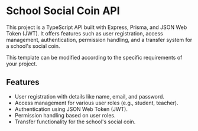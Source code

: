 # School Social Coin API
This project is a TypeScript API built with Express, Prisma, and JSON Web Token (JWT). It offers features such as user registration, access management, authentication, permission handling, and a transfer system for a school's social coin.

This template can be modified according to the specific requirements of your project.

## Features
- User registration with details like name, email, and password.
- Access management for various user roles (e.g., student, teacher).
- Authentication using JSON Web Token (JWT).
- Permission handling based on user roles.
- Transfer functionality for the school's social coin.
